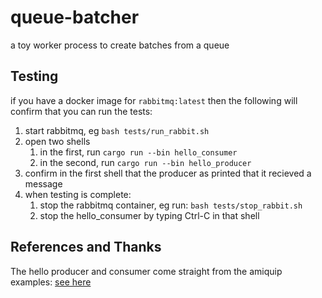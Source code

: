 # queue-batcher
a toy worker process to create batches from a queue

## Testing
if you have a docker image for `rabbitmq:latest` then the following will confirm that you can run the tests:
1. start rabbitmq, eg `bash tests/run_rabbit.sh`
1. open two shells
   1. in the first, run `cargo run --bin hello_consumer`
   1. in the second, run `cargo run --bin hello_producer`
1. confirm in the first shell that the producer as printed that it recieved a message
1. when testing is complete:
   1. stop the rabbitmq container, eg run: `bash tests/stop_rabbit.sh`
   1. stop the hello_consumer by typing Ctrl-C in that shell

## References and Thanks
The hello producer and consumer come straight from the amiquip examples: [see here](https://github.com/jgallagher/amiquip/tree/main/examples)


